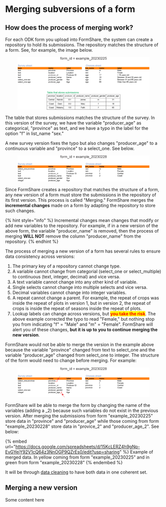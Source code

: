 # Merging subversions of a form

## How does the process of merging work?

For each ODK form you upload into FormShare, the system can create a repository to hold its submissions. The repository matches the structure of a form. See, for example, the image below.

<figure><img src="../../.gitbook/assets/merge_info_01 (4).png" alt=""><figcaption></figcaption></figure>

The table that stores submissions matches the structure of the survey. In this version of the survey, we have the variable "producer\_age" as categorical, "province" as text, and we have a typo in the label for the option "f" in list\_name "sex."

A new survey version fixes the typo but also changes "producer\_age" to a continuous variable and "province" to a select\_one. See below.

<figure><img src="../../.gitbook/assets/merge_info_02 (1).png" alt=""><figcaption></figcaption></figure>

Since FormShare creates a repository that matches the structure of a form, any new version of a form must store the submissions in the repository of its first version. This process is called "Merging." FormShare merges the **incremental changes** made on a form by adapting the repository to store such changes.

{% hint style="info" %}
Incremental changes mean changes that modify or add new variables to the repository. For example, if in a new version of the above form, the variable "producer\_name" is removed, then the process of merging **WILL NOT** remove the column "producer\_name" from the repository.
{% endhint %}

The process of merging a new version of a form has several rules to ensure data consistency across versions:

1. The primary key of a repository cannot change type.
2. A variable cannot change from categorial (select\_one or select\_multiple) to continuous (text, integer, decimal) and vice versa.
3. A text variable cannot change into any other kind of variable.
4. Single selects cannot change into multiple selects and vice versa.
5. Decimal variables cannot change into integer variables.
6. A repeat cannot change a parent. For example, the repeat of crops was inside the repeat of plots in version 1, but in version 2, the repeat of crops is inside the repeat of seasons inside the repeat of plots.
7. Lookup labels can change across versions, but <mark style="color:red;">**you take the risk**</mark>. The above example corrected the typo to read "Female," but nothing stop you from indicating "f" = "Male" and "m" = "Female". FormShare will alert you of these changes, **but it is up to you to continue merging the new version**.

FormShare would not be able to merge the version in the example above because the variable "province" changed from text to select\_one and the variable "producer\_age" changed from select\_one to integer. The structure of the form would need to change before merging. For example:

<figure><img src="../../.gitbook/assets/merge_info_03.png" alt=""><figcaption></figcaption></figure>

FormShare will be able to merge the form by changing the name of the variables (adding a \_2) because such variables do not exist in the previous version. After merging the submissions from form "example\_20230225" store data in "province" and "producer\_age" while those coming from form "example\_20230228" store data in "provice\_2" and "producer\_age\_2". See below:

{% embed url="https://docs.google.com/spreadsheets/d/15KcLERZ4h9gNp-EvGYejY92V1cQ64z3NnOGP9QZrEs0/edit?usp=sharing" %}
Example of merged data. In yellow coming from form "example\_20230225" and in green from form "example\_20230228"
{% endembed %}

It will be through [data cleaning](../../data-management/for-designers/figma-integration/) to have both data in one coherent set.

## Merging a new version

Some content here
